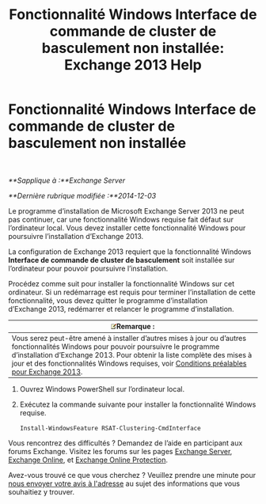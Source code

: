 ﻿---
title: 'Fonctionnalité Windows Interface de commande de cluster de basculement non installée: Exchange 2013 Help'
TOCTitle: Fonctionnalité Windows Interface de commande de cluster de basculement non installée
ms:assetid: 0d839514-5ab7-497d-8945-41392b4c3980
ms:mtpsurl: https://technet.microsoft.com/fr-fr/library/ms.exch.setupreadiness.rsatclusteringcmdinterfaceinstalled(v=EXCHG.150)
ms:contentKeyID: 51407155
ms.date: 04/24/2018
mtps_version: v=EXCHG.150
ms.translationtype: HT
---

# Fonctionnalité Windows Interface de commande de cluster de basculement non installée

 

_**Sapplique à :**Exchange Server_

_**Dernière rubrique modifiée :**2014-12-03_

Le programme d’installation de Microsoft Exchange Server 2013 ne peut pas continuer, car une fonctionnalité Windows requise fait défaut sur l’ordinateur local. Vous devez installer cette fonctionnalité Windows pour poursuivre l’installation d’Exchange 2013.

La configuration de Exchange 2013 requiert que la fonctionnalité Windows **Interface de commande de cluster de basculement** soit installée sur l’ordinateur pour pouvoir poursuivre l’installation.

Procédez comme suit pour installer la fonctionnalité Windows sur cet ordinateur. Si un redémarrage est requis pour terminer l’installation de cette fonctionnalité, vous devez quitter le programme d’installation d’Exchange 2013, redémarrer et relancer le programme d’installation.

<table>
<thead>
<tr class="header">
<th><img src="images/JJ159664.note(EXCHG.150).gif" title="Remarque" alt="Remarque" />Remarque :</th>
</tr>
</thead>
<tbody>
<tr class="odd">
<td>Vous serez peut-être amené à installer d’autres mises à jour ou d’autres fonctionnalités Windows pour pouvoir poursuivre le programme d’installation d’Exchange 2013. Pour obtenir la liste complète des mises à jour et des fonctionnalités Windows requises, voir <a href="exchange-2013-prerequisites-exchange-2013-help.md">Conditions préalables pour Exchange 2013</a>.</td>
</tr>
</tbody>
</table>


1.  Ouvrez Windows PowerShell sur l’ordinateur local.

2.  Exécutez la commande suivante pour installer la fonctionnalité Windows requise.
    
        Install-WindowsFeature RSAT-Clustering-CmdInterface

Vous rencontrez des difficultés ? Demandez de l’aide en participant aux forums Exchange. Visitez les forums sur les pages [Exchange Server](https://go.microsoft.com/fwlink/p/?linkid=60612), [Exchange Online](https://go.microsoft.com/fwlink/p/?linkid=267542), et [Exchange Online Protection](https://go.microsoft.com/fwlink/p/?linkid=285351).

Avez-vous trouvé ce que vous cherchez ? Veuillez prendre une minute pour [nous envoyer votre avis à l'adresse](mailto:exsetuphelpfeedback@microsoft.com?subject=exchange%202013%20setup%20help%20feedback) au sujet des informations que vous souhaitiez y trouver.

